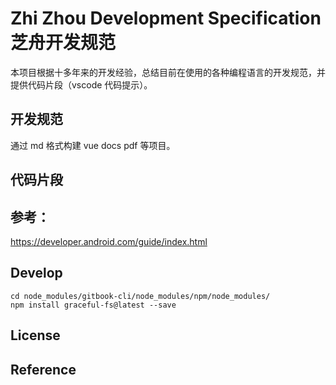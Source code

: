 # Zhi Zhou Development Specification 芝舟开发规范

本项目根据十多年来的开发经验，总结目前在使用的各种编程语言的开发规范，并提供代码片段（vscode 代码提示）。


## 开发规范

通过 md 格式构建 vue docs pdf 等项目。

## 代码片段

## 参考：

https://developer.android.com/guide/index.html


## Develop

```
cd node_modules/gitbook-cli/node_modules/npm/node_modules/
npm install graceful-fs@latest --save
```

## License

## Reference




